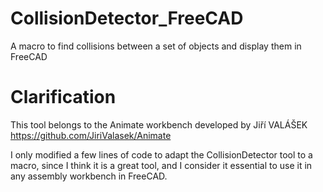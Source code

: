 # CollisionDetector_FreeCAD
A macro to find collisions between a set of objects and display them in FreeCAD

# Clarification
This tool belongs to the Animate workbench developed by Jiří VALÁŠEK
https://github.com/JiriValasek/Animate

I only modified a few lines of code to adapt the CollisionDetector tool to a macro, since I think it is a great tool, and I consider it essential to use it in any assembly workbench in FreeCAD.
